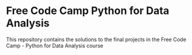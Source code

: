 # Free Code Camp Python for Data Analysis
 This repository contains the solutions to the final projects in the Free Code Camp - Python for Data Analysis course
